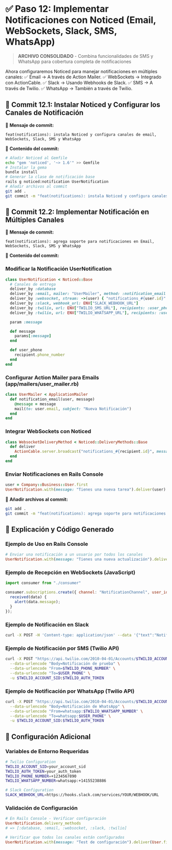 # ✅ Paso 12: Implementar Notificaciones con Noticed (Email, WebSockets, Slack, SMS, WhatsApp)

> **ARCHIVO CONSOLIDADO** - Combina funcionalidades de SMS y WhatsApp para cobertura completa de notificaciones

Ahora configuraremos Noticed para manejar notificaciones en múltiples canales:
✅ Email → A través de Action Mailer.
✅ WebSockets → Integrado con ActionCable.
✅ Slack → Usando Webhooks de Slack.
✅ SMS → A través de Twilio.
✅ WhatsApp → También a través de Twilio.

## 📌 Commit 12.1: Instalar Noticed y Configurar los Canales de Notificación
🔹 **Mensaje de commit:**
```
feat(notifications): instala Noticed y configura canales de email, WebSockets, Slack, SMS y WhatsApp
```

🔹 **Contenido del commit:**
```bash
# Añadir Noticed al Gemfile
echo "gem 'noticed', '~> 1.6'" >> Gemfile
# Instalar la gema
bundle install
# Generar la clase de notificación base
rails g noticed:notification UserNotification
# Añadir archivos al commit
git add .
git commit -m "feat(notifications): instala Noticed y configura canales de email, WebSockets, Slack, SMS y WhatsApp"
```

## 📌 Commit 12.2: Implementar Notificación en Múltiples Canales
🔹 **Mensaje de commit:**
```
feat(notifications): agrega soporte para notificaciones en Email, WebSockets, Slack, SMS y WhatsApp
```

🔹 **Contenido del commit:**

### Modificar la Notificación UserNotification
```ruby
class UserNotification < Noticed::Base
  # Canales de entrega
  deliver_by :database
  deliver_by :email, mailer: "UserMailer", method: :notification_email
  deliver_by :websocket, stream: ->(user) { "notifications_#{user.id}" }
  deliver_by :slack, webhook_url: ENV["SLACK_WEBHOOK_URL"]
  deliver_by :twilio, url: ENV["TWILIO_SMS_URL"], recipients: :user_phone
  deliver_by :twilio, url: ENV["TWILIO_WHATSAPP_URL"], recipients: :user_phone

  param :message

  def message
    params[:message]
  end

  def user_phone
    recipient.phone_number
  end
end
```

### Configurar Action Mailer para Emails (app/mailers/user_mailer.rb)
```ruby
class UserMailer < ApplicationMailer
  def notification_email(user, message)
    @message = message
    mail(to: user.email, subject: "Nueva Notificación")
  end
end
```

### Integrar WebSockets con Noticed
```ruby
class WebsocketDeliveryMethod < Noticed::DeliveryMethods::Base
  def deliver
    ActionCable.server.broadcast("notifications_#{recipient.id}", message: notification.params[:message])
  end
end
```

### Enviar Notificaciones en Rails Console
```ruby
user = Company::Business::User.first
UserNotification.with(message: "Tienes una nueva tarea").deliver(user)
```

🔹 **Añadir archivos al commit:**
```bash
git add .
git commit -m "feat(notifications): agrega soporte para notificaciones en Email, WebSockets, Slack, SMS y WhatsApp"
```

## 📝 Explicación y Código Generado

### Ejemplo de Uso en Rails Console
```ruby
# Enviar una notificación a un usuario por todos los canales
UserNotification.with(message: "Tienes una nueva actualización").deliver(user)
```

### Ejemplo de Recepción en WebSockets (JavaScript)
```javascript
import consumer from "./consumer"

consumer.subscriptions.create({ channel: "NotificationChannel", user_id: CURRENT_USER_ID }, {
  received(data) {
    alert(data.message);
  }
});
```

### Ejemplo de Notificación en Slack
```bash
curl -X POST -H 'Content-type: application/json' --data '{"text":"Notificación de prueba"}' $SLACK_WEBHOOK_URL
```

### Ejemplo de Notificación por SMS (Twilio API)
```bash
curl -X POST "https://api.twilio.com/2010-04-01/Accounts/$TWILIO_ACCOUNT_SID/Messages.json" \
  --data-urlencode "Body=Notificación de prueba" \
  --data-urlencode "From=$TWILIO_PHONE_NUMBER" \
  --data-urlencode "To=$USER_PHONE" \
  -u $TWILIO_ACCOUNT_SID:$TWILIO_AUTH_TOKEN
```

### Ejemplo de Notificación por WhatsApp (Twilio API)
```bash
curl -X POST "https://api.twilio.com/2010-04-01/Accounts/$TWILIO_ACCOUNT_SID/Messages.json" \
  --data-urlencode "Body=Notificación de WhatsApp" \
  --data-urlencode "From=whatsapp:$TWILIO_WHATSAPP_NUMBER" \
  --data-urlencode "To=whatsapp:$USER_PHONE" \
  -u $TWILIO_ACCOUNT_SID:$TWILIO_AUTH_TOKEN
```

## 🔧 Configuración Adicional

### Variables de Entorno Requeridas
```bash
# Twilio Configuration
TWILIO_ACCOUNT_SID=your_account_sid
TWILIO_AUTH_TOKEN=your_auth_token
TWILIO_PHONE_NUMBER=+1234567890
TWILIO_WHATSAPP_NUMBER=whatsapp:+14155238886

# Slack Configuration
SLACK_WEBHOOK_URL=https://hooks.slack.com/services/YOUR/WEBHOOK/URL
```

### Validación de Configuración
```ruby
# En Rails Console - Verificar configuración
UserNotification.delivery_methods
# => [:database, :email, :websocket, :slack, :twilio]

# Verificar que todos los canales están configurados
UserNotification.with(message: "Test de configuración").deliver(User.first)
```